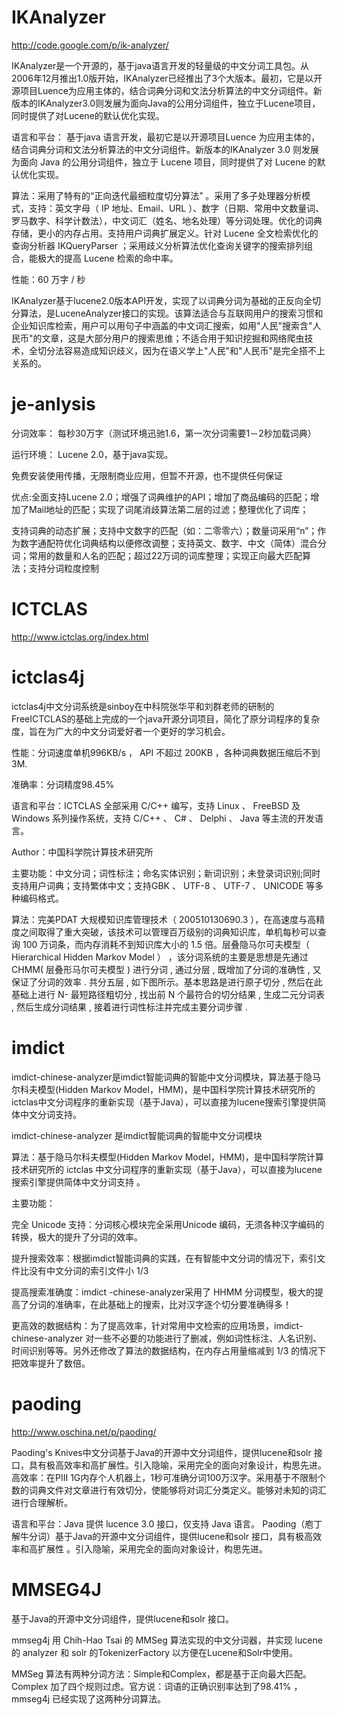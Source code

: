 
# IKAnalyzer

http://code.google.com/p/ik-analyzer/

IKAnalyzer是一个开源的，基于java语言开发的轻量级的中文分词工具包。从2006年12月推出1.0版开始，IKAnalyzer已经推出了3个大版本。最初，它是以开源项目Luence为应用主体的，结合词典分词和文法分析算法的中文分词组件。新版本的IKAnalyzer3.0则发展为面向Java的公用分词组件，独立于Lucene项目，同时提供了对Lucene的默认优化实现。

语言和平台： 基于java 语言开发，最初它是以开源项目Luence 为应用主体的，结合词典分词和文法分析算法的中文分词组件。新版本的IKAnalyzer 3.0 则发展为面向 Java 的公用分词组件，独立于 Lucene 项目，同时提供了对 Lucene 的默认优化实现。

算法：采用了特有的“正向迭代最细粒度切分算法” 。采用了多子处理器分析模式，支持：英文字母（ IP 地址、Email、URL ）、数字（日期、常用中文数量词、罗马数字、科学计数法），中文词汇（姓名、地名处理）等分词处理。优化的词典存储，更小的内存占用。支持用户词典扩展定义。针对 Lucene 全文检索优化的查询分析器 IKQueryParser ；采用歧义分析算法优化查询关键字的搜索排列组合，能极大的提高 Lucene 检索的命中率。

性能：60 万字 / 秒

IKAnalyzer基于lucene2.0版本API开发，实现了以词典分词为基础的正反向全切分算法，是LuceneAnalyzer接口的实现。该算法适合与互联网用户的搜索习惯和企业知识库检索，用户可以用句子中涵盖的中文词汇搜索，如用"人民"搜索含"人民币"的文章，这是大部分用户的搜索思维；不适合用于知识挖掘和网络爬虫技术，全切分法容易造成知识歧义，因为在语义学上"人民"和"人民币"是完全搭不上关系的。

# je-anlysis

分词效率： 每秒30万字（测试环境迅驰1.6，第一次分词需要1－2秒加载词典）

运行环境： Lucene 2.0，基于java实现。

免费安装使用传播，无限制商业应用，但暂不开源，也不提供任何保证

优点:全面支持Lucene 2.0；增强了词典维护的API；增加了商品编码的匹配；增加了Mail地址的匹配；实现了词尾消歧算法第二层的过滤；整理优化了词库；

支持词典的动态扩展；支持中文数字的匹配（如：二零零六）；数量词采用“n”；作为数字通配符优化词典结构以便修改调整；支持英文、数字、中文（简体）混合分词；常用的数量和人名的匹配；超过22万词的词库整理；实现正向最大匹配算法；支持分词粒度控制

# ICTCLAS

http://www.ictclas.org/index.html

# ictclas4j

ictclas4j中文分词系统是sinboy在中科院张华平和刘群老师的研制的FreeICTCLAS的基础上完成的一个java开源分词项目，简化了原分词程序的复杂度，旨在为广大的中文分词爱好者一个更好的学习机会。

性能：分词速度单机996KB/s ， API 不超过 200KB ，各种词典数据压缩后不到 3M.

准确率：分词精度98.45%

语言和平台：ICTCLAS 全部采用 C/C++ 编写，支持 Linux 、 FreeBSD 及 Windows 系列操作系统，支持 C/C++ 、 C# 、 Delphi 、 Java 等主流的开发语言。

Author：中国科学院计算技术研究所

主要功能：中文分词；词性标注；命名实体识别；新词识别；未登录词识别;同时支持用户词典；支持繁体中文；支持GBK 、 UTF-8 、 UTF-7 、 UNICODE 等多种编码格式。

算法：完美PDAT 大规模知识库管理技术（ 200510130690.3 ），在高速度与高精度之间取得了重大突破，该技术可以管理百万级别的词典知识库，单机每秒可以查询 100 万词条，而内存消耗不到知识库大小的 1.5 倍。层叠隐马尔可夫模型（ Hierarchical Hidden Markov Model ） ，该分词系统的主要是思想是先通过 CHMM( 层叠形马尔可夫模型 ) 进行分词 , 通过分层 , 既增加了分词的准确性 , 又保证了分词的效率 . 共分五层 , 如下图所示。基本思路是进行原子切分 , 然后在此基础上进行 N- 最短路径粗切分 , 找出前 N 个最符合的切分结果 , 生成二元分词表 , 然后生成分词结果 , 接着进行词性标注并完成主要分词步骤 .

# imdict

imdict-chinese-analyzer是imdict智能词典的智能中文分词模块，算法基于隐马尔科夫模型(Hidden Markov Model，HMM)，是中国科学院计算技术研究所的ictclas中文分词程序的重新实现（基于Java），可以直接为lucene搜索引擎提供简体中文分词支持。

imdict-chinese-analyzer 是imdict智能词典的智能中文分词模块

算法：基于隐马尔科夫模型(Hidden Markov Model，HMM)，是中国科学院计算技术研究所的 ictclas 中文分词程序的重新实现（基于Java），可以直接为lucene 搜索引擎提供简体中文分词支持 。

主要功能：

完全 Unicode 支持：分词核心模块完全采用Unicode 编码，无须各种汉字编码的转换，极大的提升了分词的效率。

提升搜索效率：根据imdict智能词典的实践，在有智能中文分词的情况下，索引文件比没有中文分词的索引文件小 1/3

提高搜索准确度：imdict -chinese-analyzer采用了 HHMM 分词模型，极大的提高了分词的准确率，在此基础上的搜索，比对汉字逐个切分要准确得多！

更高效的数据结构：为了提高效率，针对常用中文检索的应用场景，imdict-chinese-analyzer 对一些不必要的功能进行了删减，例如词性标注、人名识别、时间识别等等。另外还修改了算法的数据结构，在内存占用量缩减到 1/3 的情况下把效率提升了数倍。

# paoding

http://www.oschina.net/p/paoding/

Paoding's Knives中文分词基于Java的开源中文分词组件，提供lucene和solr 接口，具有极高效率和高扩展性。引入隐喻，采用完全的面向对象设计，构思先进。高效率：在PIII 1G内存个人机器上，1秒可准确分词100万汉字。采用基于不限制个数的词典文件对文章进行有效切分，使能够将对词汇分类定义。能够对未知的词汇进行合理解析。

语言和平台：Java  提供 lucence  3.0  接口，仅支持 Java 语言。 Paoding（庖丁解牛分词）基于Java的开源中文分词组件，提供lucene和solr 接口，具有极高效率和高扩展性 。引入隐喻，采用完全的面向对象设计，构思先进。

# MMSEG4J

基于Java的开源中文分词组件，提供lucene和solr 接口。

mmseg4j 用 Chih-Hao Tsai 的 MMSeg 算法实现的中文分词器，并实现 lucene 的 analyzer 和 solr 的TokenizerFactory 以方便在Lucene和Solr中使用。

MMSeg 算法有两种分词方法：Simple和Complex，都是基于正向最大匹配。Complex 加了四个规则过虑。官方说：词语的正确识别率达到了98.41% ，mmseg4j 已经实现了这两种分词算法。